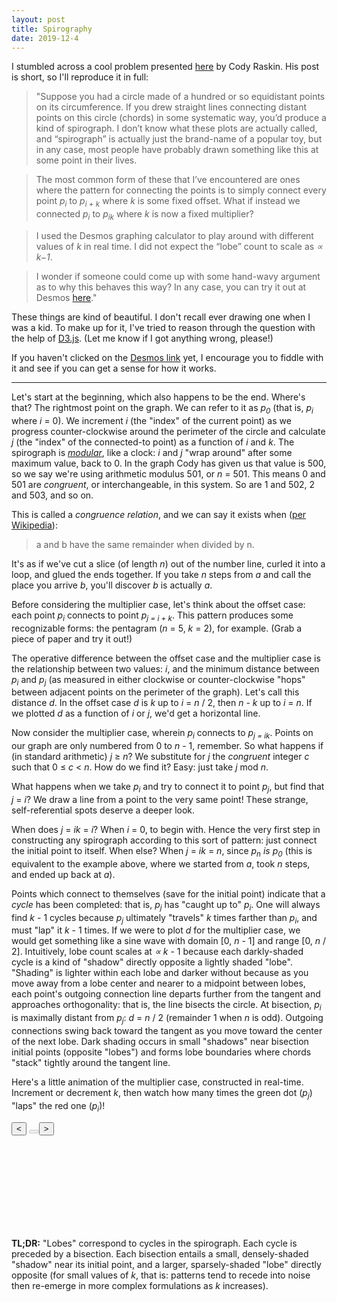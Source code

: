 ```yaml
---
layout: post
title: Spirography
date: 2019-12-4
---
```


I stumbled across a cool problem presented [here](http://codyraskin.com/research/?p=158) by Cody Raskin. His post is short, so I'll reproduce it in full:

> "Suppose you had a circle made of a hundred or so equidistant points on its circumference. If you drew straight lines connecting distant points on this circle (chords) in some systematic way, you’d produce a kind of spirograph. I don’t know what these plots are actually called, and “spirograph” is actually just the brand-name of a popular toy, but in any case, most people have probably drawn something like this at some point in their lives.

> The most common form of these that I’ve encountered are ones where the pattern for connecting the points is to simply connect every point *p<sub>i</sub>* to *p<sub>i + k</sub>* where *k* is some fixed offset. What if instead we connected *p<sub>i</sub>* to *p<sub>ik</sub>* where *k* is now a fixed multiplier?

> I used the Desmos graphing calculator to play around with different values of *k* in real time. I did not expect the “lobe” count to scale as *∝ k−1*.

> I wonder if someone could come up with some hand-wavy argument as to why this behaves this way? In any case, you can try it out at Desmos [here](https://www.desmos.com/calculator/yjayzmpgzr)."

These things are kind of beautiful. I don't recall ever drawing one when I was a kid. To make up for it, I've tried to reason through the question with the help of [D3.js](https://d3js.org/). (Let me know if I got anything wrong, please!)

If you haven't clicked on the [Desmos link](https://www.desmos.com/calculator/yjayzmpgzr) yet, I encourage you to fiddle with it and see if you can get a sense for how it works.

---

Let's start at the beginning, which also happens to be the end. Where's that? The rightmost point on the graph. We can refer to it as *p<sub>0</sub>* (that is, *p<sub>i</sub>* where *i* = 0). We increment *i* (the "index" of the current point) as we progress counter-clockwise around the perimeter of the circle and calculate *j* (the "index" of the connected-to point) as a function of *i* and *k*. The spirograph is [*modular*](https://en.wikipedia.org/wiki/Modular_arithmetic), like a clock:  *i* and *j* "wrap around" after some maximum value, back to 0. In the graph Cody has given us that value is 500, so we say we're using arithmetic modulus 501, or *n* = 501. This means 0 and 501 are *congruent*, or interchangeable, in this system. So are 1 and 502, 2 and 503, and so on.

This is called a *congruence relation*, and we can say it exists when ([per Wikipedia](https://en.wikipedia.org/wiki/Modular_arithmetic#Definition_of_congruence_relation)):

> a and b have the same remainder when divided by n.

It's as if we've cut a slice (of length *n*) out of the number line, curled it into a loop, and glued the ends together. If you take *n* steps from *a* and call the place you arrive *b*, you'll discover *b* is actually *a*.

Before considering the multiplier case, let's think about the offset case: each point *p<sub>i</sub>* connects to point *p<sub>j = i + k</sub>*. This pattern produces some recognizable forms: the pentagram (*n* = 5, *k* = 2), for example. (Grab a piece of paper and try it out!)

The operative difference between the offset case and the multiplier case is the relationship between two values: *i*, and the minimum distance between *p<sub>i</sub>* and *p<sub>j</sub>* (as measured in either clockwise or counter-clockwise "hops" between adjacent points on the perimeter of the graph). Let's call this distance *d*. In the offset case *d* is *k* up to *i* = *n* / 2, then *n* - *k* up to *i* = *n*. If we plotted *d* as a function of *i* or *j*, we'd get a horizontal line.

Now consider the multiplier case, wherein *p<sub>i</sub>* connects to *p<sub>j = ik</sub>*. Points on our graph are only numbered from 0 to *n* - 1, remember. So what happens if (in standard arithmetic) *j* &ge; *n*? We substitute for *j* the *congruent* integer *c* such that 0 &le; *c* &lt; *n*. How do we find it? Easy: just take *j* mod *n*.

What happens when we take *p<sub>i</sub>* and try to connect it to point *p<sub>j</sub>*, but find that *j* = *i*? We draw a line from a point to the very same point! These strange, self-referential spots deserve a deeper look.

When does *j* = *ik* = *i*? When *i* = 0, to begin with. Hence the very first step in constructing any spirograph according to this sort of pattern: just connect the initial point to itself. When else? When *j* = *ik* = *n*, since *p<sub>n</sub>* *is* *p<sub>0</sub>* (this is equivalent to the example above, where we started from *a*, took *n* steps, and ended up back at *a*).

Points which connect to themselves (save for the initial point) indicate that a *cycle* has been completed: that is, *p<sub>j</sub>* has "caught up to" *p<sub>i</sub>*. One will always find *k* - 1 cycles because *p<sub>j</sub>* ultimately "travels" *k* times farther than *p<sub>i</sub>*, and must "lap" it *k* - 1 times. If we were to plot *d* for the multiplier case, we would get something like a sine wave with domain [0, *n* - 1] and range [0, *n* / 2]. Intuitively, lobe count scales at *∝* *k* - 1 because each darkly-shaded cycle is a kind of "shadow" directly opposite a lightly shaded "lobe". "Shading" is lighter within each lobe and darker without because as you move away from a lobe center and nearer to a midpoint between lobes, each point's outgoing connection line departs further from the tangent and approaches orthogonality: that is, the line bisects the circle. At bisection, *p<sub>i</sub>* is maximally distant from *p<sub>j</sub>*: *d* = *n* / 2 (remainder 1 when *n* is odd). Outgoing connections swing back toward the tangent as you move toward the center of the next lobe. Dark shading occurs in small "shadows" near bisection initial points (opposite "lobes") and forms lobe boundaries where chords "stack" tightly around the tangent line.

Here's a little animation of the multiplier case, constructed in real-time. Increment or decrement *k*, then watch how many times the green dot (*p<sub>j</sub>*) "laps" the red one (*p<sub>i</sub>*)!

<div class="btn-group" role="group">
<button type="button" class="btn btn-dark" onclick="decK()">&lt;</button>
<button id="k" type="button" disabled class="btn btn-dark">
</button><button type="button" class="btn btn-dark" onclick="incK()">&gt;</button>
</div>
<svg id="multiplier" class="container-fluid"></svg>

**TL;DR:** "Lobes" correspond to cycles in the spirograph. Each cycle is preceded by a bisection. Each bisection entails a small, densely-shaded "shadow" near its initial point, and a larger, sparsely-shaded "lobe" directly opposite (for small values of *k*, that is: patterns tend to recede into noise then re-emerge in more complex formulations as *k* increases).

<script src="https://d3js.org/d3.v4.min.js"></script>
<script>
var k = 2;  // multiplier
var r = 40; // radius

var svg = d3
  .select("svg")
  .attr("width", 960)
  .style("height", 600);

var path = svg
  .append("path")
  .attr(
    "d",
    "M " +
      3 * r +
      ", " +
      2 * r +
      " a " +
      r +
      "," +
      r +
      " 0 1,1 " +
      -2 * r +
      ",0 a " +
      r +
      "," +
      r +
      " 0 1,1 " +
      2 * r +
      ",0"
  )
  .attr("fill", "none")
  .style("stroke", "gray")
  .style("stroke-width", "3")
  .style("stroke-opacity", 0.5);

var piDot = svg
  .append("circle")
  .attr("fill", "red")
  .style("fill-opacity", 0.5)
  .attr("r", 6)
  .attr("transform", "translate(" + 2 * r + "," + 3 * r + ")");

var pjDot = svg
  .append("circle")
  .attr("fill", "green")
  .style("fill-opacity", 0.5)
  .attr("r", 6)
  .attr("transform", "translate(" + 2 * r + "," + 3 * r + ")");

renderK();
transition();

function incK() {
    k += 1;
    renderK();
}

function decK() {
    if (k > 1) { 
        k -= 1;
    }
    renderK();
}

function renderK() {
    document.getElementById("k").innerHTML = "k = " + k;
}

function transition() {
  piDot
    .transition()
    .duration(5000)
    .attrTween("transform", translateAlong(path.node(), k))
    .on("end", function() {
      d3.selectAll("line").remove();
      transition();
    });
}

// adapted from https://bl.ocks.org/mbostock/1705868
function translateAlong(path, K) {
  var l = path.getTotalLength();
  return function(d, i, a) {
    return function(t) {
      var i = t * l;
      var j = i * K;
      var pi = path.getPointAtLength(i);
      var pj = path.getPointAtLength(j <= l ? j : j % l);
      svg
        .append("line")
        .attr("x1", pi.x)
        .attr("y1", pi.y)
        .attr("x2", pj.x)
        .attr("y2", pj.y)
        .style("stroke", "gray")
        .style("stroke-opacity", 0.25)
        .style("stroke-width", 1);
      pjDot.attr("transform", "translate(" + pj.x + "," + pj.y + ")");
      return "translate(" + pi.x + "," + pi.y + ")";
    };
  };
}

</script>

